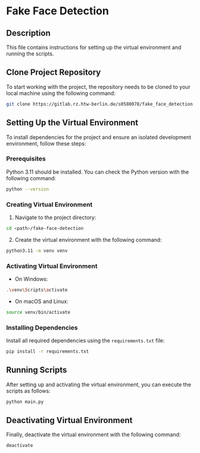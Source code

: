 # Fake Face Detection

## Description
This file contains instructions for setting up the virtual environment and running the scripts.

## Clone Project Repository

To start working with the project, the repository needs to be cloned to your local machine using the following command:

```bash
git clone https://gitlab.rz.htw-berlin.de/s0580078/fake_face_detection.git
```

## Setting Up the Virtual Environment

To install dependencies for the project and ensure an isolated development environment, follow these steps:

### Prerequisites

Python 3.11 should be installed. You can check the Python version with the following command:

```bash
python --version
```

### Creating Virtual Environment

1. Navigate to the project directory:

```bash
cd <path>/fake-face-detection
```

2. Create the virtual environment with the following command:

```bash
python3.11 -m venv venv
```

### Activating Virtual Environment

- On Windows:

```bash
.\venv\Scripts\activate
```

- On macOS and Linux:

```bash
source venv/bin/activate
```

### Installing Dependencies

Install all required dependencies using the `requirements.txt` file:

```bash
pip install -r requirements.txt
```

## Running Scripts

After setting up and activating the virtual environment, you can execute the scripts as follows:

```bash
python main.py
```

## Deactivating Virtual Environment

Finally, deactivate the virtual environment with the following command:

```bash
deactivate
```